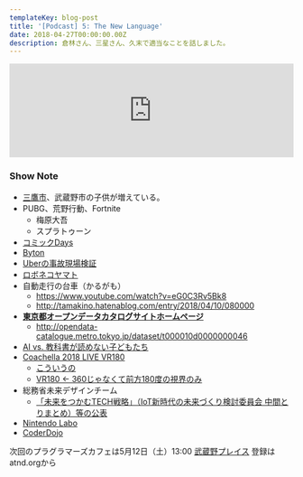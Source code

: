 ```yaml
---
templateKey: blog-post
title: '[Podcast] 5: The New Language'
date: 2018-04-27T00:00:00.00Z
description: 倉林さん、三星さん、久末で適当なことを話しました。
---
```

<iframe width="100%" height="166" scrolling="no" frameborder="no" allow="autoplay" src="https://w.soundcloud.com/player/?url=https%3A//api.soundcloud.com/tracks/435482451%3Fsecret_token%3Ds-t9SO6&color=%23ff5500&auto_play=false&hide_related=false&show_comments=true&show_user=true&show_reposts=false&show_teaser=true"></iframe>

### Show Note
- [三鷹市](http://www.city.mitaka.tokyo.jp/c_service/058/attached/attach_58136_1.pdf)、武蔵野市の子供が増えている。
- PUBG、荒野行動、Fortnite
  - 梅原大吾
  - スプラトゥーン
- [コミックDays](https://comic-days.com/)
- [Byton](https://www.byton.com/)
- [Uberの事故現場検証](https://l.facebook.com/l.php?u=https%3A%2F%2Fwww.google.com%2Fmaps%2F%4033.4350531%2C-111.941492%2C3a%2C49.5y%2C347.01h%2C83.57t%2Fdata%3D!3m6!1e1!3m4!1sx-K4_17J8MVthFRapvIa2A!2e0!7i13312!8i6656&h=ATMD9L8tdJ1x7sEI2sNifQRJSCAXcB_p_F30oeFfieP_2SvWDqxdM0y5PqJ3EHIvtHtTsRRBjSL2MWsgLtfAygSiju01epq6tRlmg9_R3yxZgsXwrcxcxLlf)
- [ロボネコヤマト](https://www.roboneko-yamato.com/)
- 自動走行の台車（かるがも）
  - https://www.youtube.com/watch?v=eG0C3Rv5Bk8
  - http://tamakino.hatenablog.com/entry/2018/04/10/080000
- [**東京都オープンデータカタログサイトホームページ**](http://opendata-portal.metro.tokyo.jp/www/index.html)
  - http://opendata-catalogue.metro.tokyo.jp/dataset/t000010d0000000046
- [AI vs. 教科書が読めない子どもたち](https://www.amazon.co.jp/dp/B0791XCYQG/)
- [Coachella 2018 LIVE VR180](https://www.youtube.com/user/coachella/coachellalive)
  - [こういうの](https://www.youtube.com/watch?v=-_NhA485U5k)
  - [VR180 ← 360じゃなくて前方180度の視界のみ](https://vr.google.com/vr180/)
- 総務省未来デザインチーム 
  - [「未来をつかむTECH戦略」（IoT新時代の未来づくり検討委員会 中間とりまとめ）等の公表](http://www.soumu.go.jp/menu_news/s-news/02tsushin01_04000517.html)
- [Nintendo Labo](https://www.nintendo.co.jp/labo/)
- [CoderDojo](https://coderdojo.jp/)

次回のプラグラマーズカフェは5月12日（土）13:00 [武蔵野プレイス](https://goo.gl/maps/U74xyt6JL992) 登録はatnd.orgから

